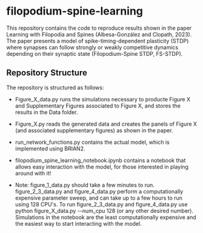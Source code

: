 # filopodium-spine-learning

This repository contains the code to reproduce results shown in the paper Learning with Filopodia and Spines (Albesa-González and Clopath, 2023). The paper presents a model of spike-timing-dependent plasticity (STDP) where synapses can follow strongly or weakly competitive dynamics depending on their synaptic state (Filopodium-Spine STDP, FS-STDP).

## Repository Structure

The repository is structured as follows:

- Figure_X_data.py runs the simulations necessary to producte Figure X and Supplementary Figures associated to Figure X, and stores the results in the Data folder.

- Figure_X.py reads the generated data and creates the panels of Figure X (and associated supplementary figures) as shown in the paper.

- run_network_functions.py contains the actual model, which is implemented using BRIAN2.

- filopodium_spine_learning_notebook.ipynb contains a notebook that allows easy interaction with the model, for those interested in playing around with it!

- Note: figure_1_data.py should take a few minutes to run. figure_2_3_data.py and figure_4_data.py perform a computationally expensive parameter sweep, and can take up to a few hours to run using 128 CPU's. To run figure_2_3_data.py and figure_4_data.py use python figure_X_data.py --num_cpu 128 (or any other desired number). Simulations in the notebook are the least computationally expensive and the easiest way to start interacting with the model. 
